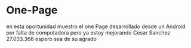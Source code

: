 # One-Page

en esta oportunidad muestro el one Page desarrollado desde un Android por falta de computadora pero ya estoy mejorando Cesar Sanchez 27.033.366 espero sea de su agrado
